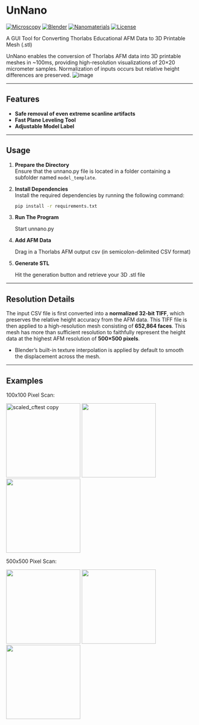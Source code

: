# UnNano  
[![Microscopy](https://img.shields.io/badge/Microscopy-AFM-blue.svg)](#)  [![Blender](https://img.shields.io/badge/Blender-3D-orange.svg)](#)  [![Nanomaterials](https://img.shields.io/badge/Nanomaterials-Visualization-green.svg)](#)  [![License](https://img.shields.io/badge/License-MIT-brightgreen.svg)](#)

A GUI Tool for Converting Thorlabs Educational AFM Data to 3D Printable Mesh (.stl)

UnNano enables the conversion of Thorlabs AFM data into 3D printable meshes in ~100ms, providing high-resolution visualizations of 20×20 micrometer samples. Normalization of inputs occurs but relative height differences are preserved.
![image](https://github.com/user-attachments/assets/e8f50491-1697-4a2e-acd3-cc3ff3591ad4)

---
## Features
- **Safe removal of even extreme scanline artifacts**
- **Fast Plane Leveling Tool**
- **Adjustable Model Label**
---

## Usage

1. **Prepare the Directory**  
   Ensure that the unnano.py file is located in a folder containing a subfolder named `model_template`.

2. **Install Dependencies**  
   Install the required dependencies by running the following command:  
   ```bash
   pip install -r requirements.txt
   ```
3. **Run The Program**
   
   Start unnano.py
   
5. **Add AFM Data**
   
   Drag in a Thorlabs AFM output csv (in semicolon-delimited CSV format)
7. **Generate STL**
   
   Hit the generation button and retrieve your 3D .stl file
---

## Resolution Details

The input CSV file is first converted into a **normalized 32-bit TIFF**, which preserves the relative height accuracy from the AFM data. This TIFF file is then applied to a high-resolution mesh consisting of **652,864 faces**. This mesh has more than sufficient resolution to faithfully represent the height data at the highest AFM resolution of **500×500 pixels**.

- Blender’s built-in texture interpolation is applied by default to smooth the displacement across the mesh.

---

## Examples
100x100 Pixel Scan:
<p float="left">
  <img src="https://github.com/user-attachments/assets/904d0803-18f5-49d2-843c-04e2eadbbece" alt="scaled_cftest copy" width="200" />
  <img src="https://github.com/user-attachments/assets/5386cc74-b8b6-4ccc-bf03-1775d35bcae4" width="200" /> 
  <img src="https://github.com/user-attachments/assets/e1b7dd49-421b-4466-82df-59fa0759b683" width="200" />
</p>
500x500 Pixel Scan:
<p float="left">
  <img src="https://github.com/user-attachments/assets/5f0a064d-282c-46fa-a54b-d2be2d40ddc4" width="200" />
  <img src="https://github.com/user-attachments/assets/75caa05d-dd22-46d9-89e4-654fc58e9a70" width="200" /> 
  <img src="https://github.com/user-attachments/assets/37b160d9-a16b-40b9-848a-ab4e81dcb4f8" width="200" />
</p>
